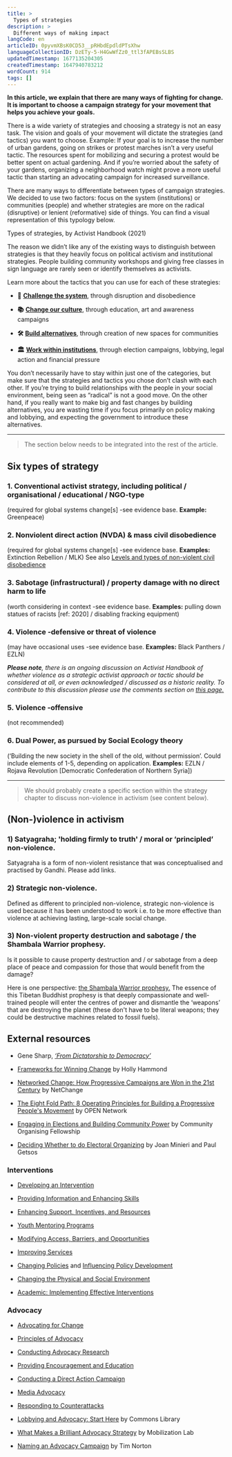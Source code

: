 ```yaml
---
title: >
  Types of strategies
description: >
  Different ways of making impact
langCode: en
articleID: 0pyvmXBsK0CD53__pRHbdEpdldPTsXhw
languageCollectionID: DzETy-5-H4GwWfZz0_ttl3fAPEBsSLBS
updatedTimestamp: 1677135204305
createdTimestamp: 1647940783212
wordCount: 914
tags: []
---
```


**In this article, we explain that there are many ways of fighting for change. It is important to choose a campaign strategy for your movement that helps you achieve your goals.**

There is a wide variety of strategies and choosing a strategy is not an easy task. The vision and goals of your movement will dictate the strategies (and tactics) you want to choose. Example: If your goal is to increase the number of urban gardens, going on strikes or protest marches isn’t a very useful tactic. The resources spent for mobilizing and securing a protest would be better spent on actual gardening. And if you’re worried about the safety of your gardens, organizing a neighborhood watch might prove a more useful tactic than starting an advocating campaign for increased surveillance.

There are many ways to differentiate between types of campaign strategies. We decided to use two factors: focus on the system (institutions) or communities (people) and whether strategies are more on the radical (disruptive) or lenient (reformative) side of things. You can find a visual representation of this typology below.

Types of strategies, by Activist Handbook (2021)

The reason we didn’t like any of the existing ways to distinguish between strategies is that they heavily focus on political activism and institutional strategies. People building community workshops and giving free classes in sign language are rarely seen or identify themselves as activists.

Learn more about the tactics that you can use for each of these strategies:

-   **📢** [**Challenge the system**](/tactics/system-challanging), through disruption and disobedience
    
-   **📚** [**Change our culture**](/tactics/cultural), through education, art and awareness campaigns
    
-   **🛠** [**Build alternatives**](/tactics/alternative-building), through creation of new spaces for communities
    
-   **🏛** [**Work within institutions**](/tactics/institutional), through election campaigns, lobbying, legal action and financial pressure
    

You don’t necessarily have to stay within just one of the categories, but make sure that the strategies and tactics you chose don’t clash with each other. If you’re trying to build relationships with the people in your social environment, being seen as “radical” is not a good move. On the other hand, if you really want to make big and fast changes by building alternatives, you are wasting time if you focus primarily on policy making and lobbying, and expecting the government to introduce these alternatives.

* * *

> The section below needs to be integrated into the rest of the article.

## **Six types of strategy**

### **1\. Conventional activist strategy, including political / organisational / educational / NGO-type**

(required for global systems change\[s\] -see evidence base. **Example:** Greenpeace)

### **2\. Nonviolent direct action (NVDA) & mass civil disobedience**

(required for global systems change\[s\] -see evidence base. **Examples:** Extinction Rebellion / MLK) See also [Levels and types of non-violent civil disobedience](/tactics/civil-disobedience)

### **3\. Sabotage (infrastructural) / property damage with no direct harm to life**

(worth considering in context -see evidence base. **Examples:** pulling down statues of racists \[ref: 2020\] / disabling fracking equipment)

### **4\. Violence -defensive or threat of violence**

(may have occasional uses -see evidence base. **Examples:** Black Panthers / EZLN)

**_Please note_**_, there is an ongoing discussion on Activist Handbook of whether violence as a strategic activist approach or tactic should be considered at all, or even acknowledged / discussed as a historic reality. To contribute to this discussion please use the comments section on_ [_this page._](/discussion/violence)

### **5\. Violence -offensive**

(not recommended)

### **6\. Dual Power, as pursued by Social Ecology theory**

(‘Building the new society in the shell of the old, without permission’. Could include elements of 1-5, depending on application. **Examples:** EZLN / Rojava Revolution \[Democratic Confederation of Northern Syria\])

* * *

> We should probably create a specific section within the strategy chapter to discuss non-violence in activism (see content below).

## (Non-)violence in activism

### **1) Satyagraha; 'holding firmly to truth' / moral or ‘principled’ non-violence.**

Satyagraha is a form of non-violent resistance that was conceptualised and practised by Gandhi. Please add links.

### **2) Strategic non-violence.**

Defined as different to principled non-violence, strategic non-violence is used because it has been understood to work i.e. to be more effective than violence at achieving lasting, large-scale social change.

### **3) Non-violent property destruction and sabotage / the Shambala Warrior prophesy.**

Is it possible to cause property destruction and / or sabotage from a deep place of peace and compassion for those that would benefit from the damage?

Here is one perspective: [the Shambala Warrior prophesy.](https://www.youtube.com/watch?v=wt-j-nhej8E&t=568s&ab_channel=FacingFuture) The essence of this Tibetan Buddhist prophesy is that deeply compassionate and well-trained people will enter the centres of power and dismantle the ‘weapons’ that are destroying the planet (these don't have to be literal weapons; they could be destructive machines related to fossil fuels).

## External resources

-   Gene Sharp, [_‘From Dictatorship to Democracy’_](http://www.cfic.org.uk/media/From%20dictatorship%20to%20democracy.pdf)
    
-   [Frameworks for Winning Change](https://commonslibrary.org/frameworks-for-winning-change/) by Holly Hammond
    
-   [Networked Change: How Progressive Campaigns are Won in the 21st Century](https://commonslibrary.org/networked-change/) by NetChange
    
-   [The Eight Fold Path: 8 Operating Principles for Building a Progressive People's Movement](https://commonslibrary.org/the-eight-fold-path/) by OPEN Network
    
-   [Engaging in Elections and Building Community Power](https://commonslibrary.org/engaging-in-elections-and-building-community-power/) by Community Organising Fellowship
    
-   [Deciding Whether to do Electoral Organizing](https://commonslibrary.org/deciding-whether-to-do-electoral-organizing/) by Joan Minieri and Paul Getsos
    

### Interventions

-   [Developing an Intervention](https://ctb.ku.edu/en/developing-intervention)
    
-   [Providing Information and Enhancing Skills](https://ctb.ku.edu/en/table-of-contents/implement/provide-information-enhance-skills)
    
-   [Enhancing Support, Incentives, and Resources](https://ctb.ku.edu/en/table-of-contents/implement/enhancing-support)
    
-   [Youth Mentoring Programs](https://ctb.ku.edu/en/table-of-contents/implement/youth-mentoring)
    
-   [Modifying Access, Barriers, and Opportunities](https://ctb.ku.edu/en/table-of-contents/implement/access-barriers-opportunities)
    
-   [Improving Services](https://ctb.ku.edu/en/table-of-contents/implement/improving-services)
    
-   [Changing Policies](https://ctb.ku.edu/en/table-of-contents/implement/changing-policies) and [Influencing Policy Development](https://ctb.ku.edu/en/influencing-policy-development)
    
-   [Changing the Physical and Social Environment](https://ctb.ku.edu/en/table-of-contents/implement/physical-social-environment)
    
-   [Academic: Implementing Effective Interventions](https://ctb.ku.edu/en/best-change-processes/implementing-effective-interventions/overview)
    

### Advocacy

-   [Advocating for Change](https://ctb.ku.edu/en/advocating-change)
    
-   [Principles of Advocacy](https://ctb.ku.edu/en/table-of-contents/advocacy/advocacy-principles)
    
-   [Conducting Advocacy Research](https://ctb.ku.edu/en/table-of-contents/advocacy/advocacy-research)
    
-   [Providing Encouragement and Education](https://ctb.ku.edu/en/table-of-contents/advocacy/encouragement-education)
    
-   [Conducting a Direct Action Campaign](https://ctb.ku.edu/en/table-of-contents/advocacy/direct-action)
    
-   [Media Advocacy](https://ctb.ku.edu/en/table-of-contents/advocacy/media-advocacy)
    
-   [Responding to Counterattacks](https://ctb.ku.edu/en/table-of-contents/advocacy/respond-to-counterattacks)
    
-   [Lobbying and Advocacy: Start Here](https://commonslibrary.org/lobbying-and-advocacy-start-here/) by Commons Library
    
-   [What Makes a Brilliant Advocacy Strategy](https://commonslibrary.org/what-makes-a-brilliant-advocacy-strategy/) by Mobilization Lab
    
-   [Naming an Advocacy Campaign](https://commonslibrary.org/naming-an-advocacy-campaign/) by Tim Norton